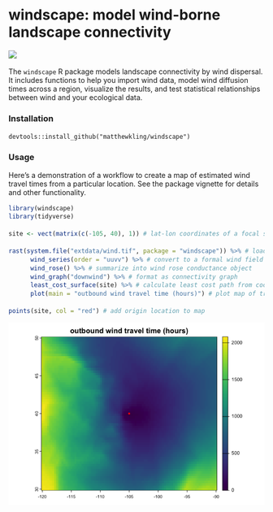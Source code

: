 windscape: model wind-borne landscape connectivity
================

![](https://matthewkling.github.io/img/images/windscape_hawaii.png)

The `windscape` R package models landscape connectivity by wind
dispersal. It includes functions to help you import wind data, model
wind diffusion times across a region, visualize the results, and test
statistical relationships between wind and your ecological data.

### Installation

`devtools::install_github("matthewkling/windscape")`

### Usage

Here’s a demonstration of a workflow to create a map of estimated wind
travel times from a particular location. See the package vignette for
details and other functionality.

``` r
library(windscape)
library(tidyverse)

site <- vect(matrix(c(-105, 40), 1)) # lat-lon coordinates of a focal site

rast(system.file("extdata/wind.tif", package = "windscape")) %>% # load wind time series rasters
      wind_series(order = "uuvv") %>% # convert to a formal wind field time series object
      wind_rose() %>% # summarize into wind rose conductance object
      wind_graph("downwind") %>% # format as connectivity graph
      least_cost_surface(site) %>% # calculate least cost path from coordinates
      plot(main = "outbound wind travel time (hours)") # plot map of travel times

points(site, col = "red") # add origin location to map
```

![](man/figures/example-1.png)<!-- -->

<!-- ### In the wild -->
<!-- Publications that have used the `windscape` framework include: -->
<!-- -   **Kling, M.**, and D. Ackerly. (2021) Global wind patterns shape genetic differentiation, asymmetric gene flow, and genetic diversity in trees. Proceedings of the National Academy of Sciences, 118(17) [<https://doi.org/10.1073/pnas.2017317118>] -->
<!-- -   **Kling, M.**, and D. Ackerly. (2020) Global wind patterns and the vulnerability of wind-dispersed species to climate change. Nature Climate Change, 10: 868-875 [<https://doi.org/10.1038/s41558-020-0848-3>] -->
